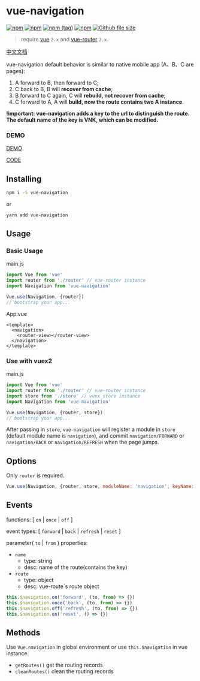 # vue-navigation

[![npm](https://img.shields.io/npm/dm/vue-navigation.svg)](https://www.npmjs.com/package/vue-navigation)
[![npm](https://img.shields.io/npm/v/vue-navigation.svg)](https://www.npmjs.com/package/vue-navigation)
[![npm (tag)](https://img.shields.io/npm/v/vue-navigation/next.svg)](https://www.npmjs.com/package/vue-navigation)
[![npm](https://img.shields.io/npm/l/vue-navigation.svg)](https://www.npmjs.com/package/vue-navigation)
[![Github file size](https://img.shields.io/github/size/zack24q/vue-navigation/dist/vue-navigation.esm.min.js.svg)](https://github.com/zack24q/vue-navigation/blob/master/dist/vue-navigation.esm.min.js)

> require [vue](https://github.com/vuejs/vue) `2.x` and [vue-router](https://github.com/vuejs/vue-router) `2.x`.

[中文文档](https://github.com/zack24q/vue-navigation/blob/master/README_CN.md)

vue-navigation default behavior is similar to native mobile app (A、B、C are pages):

1. A forward to B, then forward to C;
2. C back to B, B will **recover from cache**;
3. B forward to C again, C will **rebuild, not recover from cache**;
4. C forward to A, A will **build, now the route contains two A instance**.

**!important: vue-navigation adds a key to the url to distinguish the route. The default name of the key is VNK, which can be modified.**

### DEMO

[DEMO](https://zack24q.github.io/vue-navigation/examples/)

[CODE](https://github.com/zack24q/vue-navigation/tree/master/examples)

## Installing

```bash
npm i -S vue-navigation
```

or

```bash
yarn add vue-navigation
```

## Usage

### Basic Usage

main.js

```javascript
import Vue from 'vue'
import router from './router' // vue-router instance
import Navigation from 'vue-navigation'

Vue.use(Navigation, {router})
// bootstrap your app...
```
App.vue

```vue
<template>
  <navigation>
    <router-view></router-view>
  </navigation>
</template>
```

### Use with vuex2

main.js

```javascript
import Vue from 'vue'
import router from './router' // vue-router instance
import store from './store' // vuex store instance
import Navigation from 'vue-navigation'

Vue.use(Navigation, {router, store})
// bootstrap your app...
```

After passing in `store`, `vue-navigation` will register a module in `store` (default module name is `navigation`), and commit `navigation/FORWARD` or `navigation/BACK` or `navigation/REFRESH` when the page jumps.

## Options

Only `router` is required.

```javascript
Vue.use(Navigation, {router, store, moduleName: 'navigation', keyName: 'VNK'})
```

## Events
functions: [ `on` | `once` | `off` ]

event types: [ `forward` | `back` | `refresh` | `reset` ]

parameter( `to` | `from` ) properties:
- `name`
  - type: string
  - desc: name of the route(contains the key)
- `route`
  - type: object
  - desc: vue-route`s route object

```javascript
this.$navigation.on('forward', (to, from) => {})
this.$navigation.once('back', (to, from) => {})
this.$navigation.off('refresh', (to, from) => {})
this.$navigation.on('reset', () => {})
```

## Methods

Use `Vue.navigation` in global environment or use `this.$navigation` in vue instance.

- `getRoutes()` get the routing records
- `cleanRoutes()` clean the routing records
